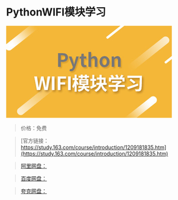 # PythonWIFI模块学习

![img](../../../assets/study163/free/4b2183a5ea0645508f26a5a20d676e50.jpg)

> 价格：免费

> [官方链接：https://study.163.com/course/introduction/1209181835.htm](https://study.163.com/course/introduction/1209181835.htm)

> [阿里网盘：]()

> [百度网盘：]()

> [夸克网盘：]()
